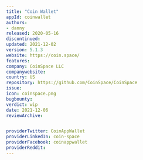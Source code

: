 ```yaml
---
title: "Coin Wallet"
appId: coinwallet
authors:
- danny
released: 2020-05-16
discontinued: 
updated: 2021-12-02
version: 5.1.3
website: https://coin.space/
features:
company: CoinSpace LLC
companywebsite: 
country: US
repository: https://github.com/CoinSpace/CoinSpace
issue: 
icon: coinspace.png
bugbounty: 
verdict: wip
date: 2021-12-06
reviewArchive:


providerTwitter: CoinAppWallet
providerLinkedIn: coin-space
providerFacebook: coinappwallet
providerReddit: 
---
```








